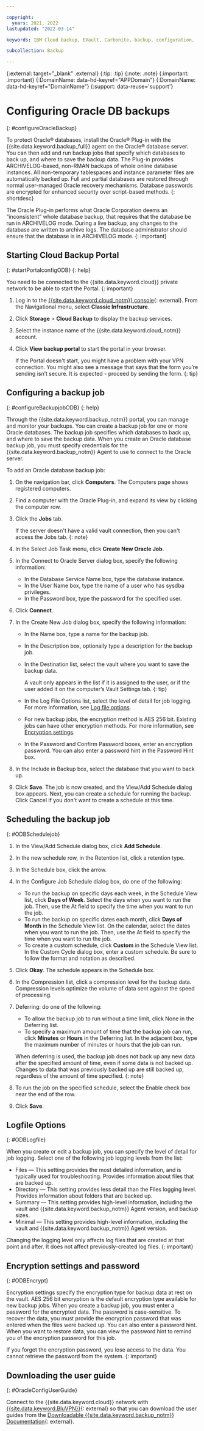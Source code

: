 ```yaml
---

copyright:
  years: 2021, 2022
lastupdated: "2022-03-14"

keywords: IBM Cloud backup, EVault, Carbonite, backup, configuration,

subcollection: Backup

---
```

{:external: target="_blank" .external}
{:tip: .tip}
{:note: .note}
{:important: .important}
{:DomainName: data-hd-keyref="APPDomain"}
{:DomainName: data-hd-keyref="DomainName"}
{:support: data-reuse='support'}

# Configuring Oracle DB backups
{: #configureOracleBackup}

To protect Oracle&reg; databases, install the Oracle&reg; Plug-in with the {{site.data.keyword.backup_full}} agent on the Oracle&reg; database server. You can then add and run backup jobs that specify which databases to back up, and where to save the backup data. The Plug-in provides ARCHIVELOG-based, non-RMAN backups of whole online database instances. All non-temporary tablespaces and instance parameter files are automatically backed up. Full and partial databases are restored through normal user-managed Oracle recovery mechanisms. Database passwords are encrypted for enhanced security over script-based methods.
{: shortdesc}

The Oracle Plug-in performs what Oracle Corporation deems an “inconsistent” whole database backup, that requires that the database be run in ARCHIVELOG mode. During a live backup, any changes to the database are written to archive logs. The database administrator should ensure that the database is in ARCHIVELOG mode.
{: important}

## Starting Cloud Backup Portal
{: #startPortalconfigODB}
{: help}

You need to be connected to the {{site.data.keyword.cloud}} private network to be able to start the Portal.
{: important}

1. Log in to the [{{site.data.keyword.cloud_notm}} console](https://{DomainName}){: external}. From the Navigational menu, select **Classic Infrastructure**.
2. Click **Storage** > **Cloud Backup** to display the backup services.
3. Select the instance name of the {{site.data.keyword.cloud_notm}} account.
4. Click **View backup portal** to start the portal in your browser.

   If the Portal doesn't start, you might have a problem with your VPN connection. You might also see a message that says that the form you’re sending isn’t secure. It is expected - proceed by sending the form.
   {: tip}

## Configuring a backup job
{: #configureBackupjobODB}
{: help}

Through the {{site.data.keyword.backup_notm}} portal, you can manage and monitor your backups. You can create a backup job for one or more Oracle databases. The backup job specifies which databases to back up, and where to save the backup data. When you create an Oracle database backup job, you must specify credentials for the {{site.data.keyword.backup_notm}} Agent to use to connect to the Oracle server.

To add an Oracle database backup job:
1. On the navigation bar, click **Computers**. The Computers page shows registered computers.
2. Find a computer with the Oracle Plug-in, and expand its view by clicking the computer row.
3. Click the **Jobs** tab.
   
   If the server doesn't have a valid vault connection, then you can't access the Jobs tab.
   {: note}

4. In the Select Job Task menu, click **Create New Oracle Job**.
5. In the Connect to Oracle Server dialog box, specify the following information:
   - In the Database Service Name box, type the database instance.
   - In the User Name box, type the name of a user who has sysdba privileges.
   - In the Password box, type the password for the specified user.
6. Click **Connect**.
7. In the Create New Job dialog box, specify the following information:
   - In the Name box, type a name for the backup job.
   - In the Description box, optionally type a description for the backup job.
   - In the Destination list, select the vault where you want to save the backup data.

     A vault only appears in the list if it is assigned to the user, or if the user added it on the computer’s Vault Settings tab.
     {: tip}

   - In the Log File Options list, select the level of detail for job logging. For more information, see [Log file options](#ODBLogfile).
   - For new backup jobs, the encryption method is AES 256 bit. Existing jobs can have other encryption methods. For more information, see [Encryption settings](#ODBEncrypt).
   - In the Password and Confirm Password boxes, enter an encryption password. You can also enter a password hint in the Password Hint box.
8. In the Include in Backup box, select the database that you want to back up.
9. Click **Save**. The job is now created, and the View/Add Schedule dialog box appears. Next, you can create a schedule for running the backup. Click Cancel if you don't want to create a schedule at this time.


## Scheduling the backup job
{: #ODBSchedulejob}

1. In the View/Add Schedule dialog box, click **Add Schedule**.
2. In the new schedule row, in the Retention list, click a retention type.
3. In the Schedule box, click the arrow.
4. In the Configure Job Schedule dialog box, do one of the following:
     - To run the backup on specific days each week, in the Schedule View list, click **Days of Week**. Select the days when you want to run the job. Then, use the At field to specify the time when you want to run the job.
     -  To run the backup on specific dates each month, click **Days of Month** in the Schedule View list. On the calendar, select the dates when you want to run the job. Then, use the At field to specify the time when you want to run the job.
     - To create a custom schedule, click **Custom** in the Schedule View list. In the Custom Cycle dialog box, enter a custom schedule. Be sure to follow the format and notation as described.
5. Click **Okay**. The schedule appears in the Schedule box.
6. In the Compression list, click a compression level for the backup data. Compression levels optimize the volume of data sent against the speed of processing.
7. Deferring: do one of the following:
    - To allow the backup job to run without a time limit, click None in the Deferring list.
    - To specify a maximum amount of time that the backup job can run, click **Minutes** or **Hours** in the Deferring list. In the adjacent box, type the maximum number of minutes or hours that the job can run.
    
    When deferring is used, the backup job does not back up any new data after the specified amount of time, even if some data is not backed up. Changes to data that was previously backed up are still backed up, regardless of the amount of time specified.
    {: note}

8. To run the job on the specified schedule, select the Enable check box near the end of the row.
9. Click **Save**.


## Logfile Options
{: #ODBLogfile}

When you create or edit a backup job, you can specify the level of detail for job logging. Select one of the following job logging levels from the list:
- Files — This setting provides the most detailed information, and is typically used for troubleshooting. Provides information about files that are backed up.
- Directory — This setting provides less detail than the Files logging level. Provides information about folders that are backed up.
- Summary — This setting provides high-level information, including the vault and {{site.data.keyword.backup_notm}} Agent version, and backup sizes.
- Minimal — This setting provides high-level information, including the vault and {{site.data.keyword.backup_notm}} Agent version.

Changing the logging level only affects log files that are created at that point and after. It does not affect previously-created log files.
{: important}

## Encryption settings and password
{: #ODBEncrypt}

Encryption settings specify the encryption type for backup data at rest on the vault. AES 256 bit encryption is the default encryption type available for new backup jobs. When you create a backup job, you must enter a password for the encrypted data. The password is case-sensitive. To recover the data, you must provide the encryption password that was entered when the files were backed up.
You can also enter a password hint. When you want to restore data, you can view the password hint to remind you of the encryption password for this job.

If you forget the encryption password, you lose access to the data. You cannot retrieve the password from the system.
{: important}

## Downloading the user guide
{: #OracleConfigUserGuide}

Connect to the {{site.data.keyword.cloud}} network with [{{site.data.keyword.BluVPN}}](https://www.ibm.com/cloud/vpn-access){: external} so that you can download the user guides from the [Downloadable {{site.data.keyword.backup_notm}} Documentation](http://downloads.service.softlayer.com/evault/Documentation/){: external}.
